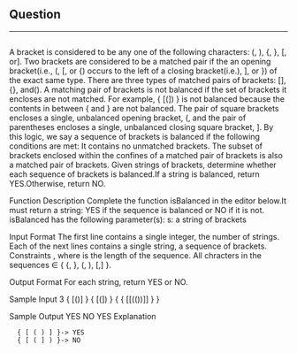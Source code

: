 ## Question
----
````
````
A bracket is considered to be any one of the following characters: (, ), {, }, [, or].
Two brackets are considered to be a matched pair if the an opening bracket(i.e., (, [, or {) 
occurs to the left of a closing bracket(i.e.), ], or }) of the exact same type.
There are three types of matched pairs of brackets: [], {}, and().
A matching pair of brackets is not balanced if the set of brackets it encloses are not matched.
For example, { [(]) } is not balanced because the contents in between { and } are not balanced.
The pair of square brackets encloses a single, unbalanced opening bracket, (, and 
the pair of parentheses encloses a single, unbalanced closing square bracket, ].
By this logic, we say a sequence of brackets is balanced if the following conditions are met:
It contains no unmatched brackets.
The subset of brackets enclosed within the confines of a matched pair of brackets is also a matched pair of brackets.
Given  strings of brackets, determine whether each sequence of brackets is balanced.If a string is balanced, return YES.Otherwise, return NO.

Function Description
Complete the function isBalanced in the editor below.It must return a string: YES if the sequence is balanced or NO if it is not.
isBalanced has the following parameter(s):
s: a string of brackets

Input Format
The first line contains a single integer, the number of strings.
Each of the next  lines contains a single string, a sequence of brackets.
Constraints , where  is the length of the sequence.
All chracters in the sequences ∈ { {, }, (, ), [,] }.

Output Format
For each string, return YES or NO.

Sample Input
3
{ [()] }
{ [(]) }
{ { [[(())]] } }

Sample Output
YES
NO
YES
Explanation

      { [ ( ) ] }-> YES      
      { [ ( ] ) }-> NO    
```
